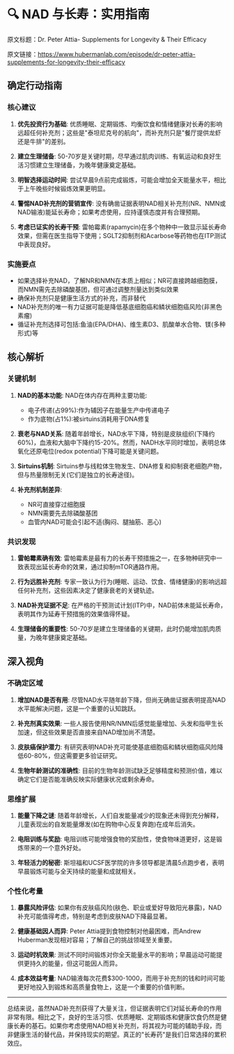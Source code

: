 # 🔍 NAD 与长寿：实用指南

原文标题：Dr. Peter Attia- Supplements for Longevity & Their Efficacy

原文链接：https://www.hubermanlab.com/episode/dr-peter-attia-supplements-for-longevity-their-efficacy

## 确定行动指南

### 核心建议
1. **优先投资行为基础**: 优质睡眠、定期锻炼、均衡饮食和情绪健康对长寿的影响远超任何补充剂；这些是"泰坦尼克号的航向"，而补充剂只是"餐厅提供龙虾还是牛排"的差别。

2. **建立生理储备**: 50-70岁是关键时期，尽早通过肌肉训练、有氧运动和良好生活习惯建立生理储备，为晚年健康奠定基础。

3. **明智选择运动时间**: 尝试早晨9点前完成锻炼，可能会增加全天能量水平，相比于上午晚些时候锻炼效果更明显。

4. **警惕NAD补充剂的营销宣传**: 没有确凿证据表明NAD相关补充剂(NR、NMN或NAD输液)能延长寿命；如果考虑使用，应持谨慎态度并有合理预期。

5. **考虑已证实的长寿干预**: 雷帕霉素(rapamycin)在多个物种中一致显示延长寿命效果，但需在医生指导下使用；SGLT2抑制剂和Acarbose等药物也在ITP测试中表现良好。

### 实施要点
- 如果选择补充NAD，了解NR和NMN在本质上相似；NR可直接跨越细胞膜，而NMN需先去除磷酸基团，但可通过调整剂量达到类似效果
- 确保补充剂只是健康生活方式的补充，而非替代
- NAD补充剂的唯一有力证据可能是降低基底细胞癌和鳞状细胞癌风险(非黑色素瘤)
- 循证补充剂选择可包括:鱼油(EPA/DHA)、维生素D3、肌酸单水合物、镁(多种形式)等

## 核心解析

### 关键机制
1. **NAD的基本功能**: NAD在体内存在两种主要功能:
   - 电子传递(占99%):作为辅因子在能量生产中传递电子
   - 作为底物(占1%):被sirtuins消耗用于DNA修复

2. **衰老与NAD关系**: 随着年龄增长，NAD水平下降，特别是皮肤组织(下降约60%)，血液和大脑中下降约15-20%。然而，NADH水平同时增加，表明总体氧化还原电位(redox potential)下降可能是关键问题。

3. **Sirtuins机制**: Sirtuins参与线粒体生物发生、DNA修复和抑制衰老细胞产物，但与热量限制无关(它们是独立的长寿途径)。

4. **补充剂机制差异**:
   - NR可直接穿过细胞膜
   - NMN需要先去除磷酸基团
   - 血管内NAD可能会引起不适(胸闷、腿抽筋、恶心)

### 共识发现
1. **雷帕霉素确有效**: 雷帕霉素是最有力的长寿干预措施之一，在多物种研究中一致表现出延长寿命的效果，通过抑制mTOR通路作用。

2. **行为远胜补充剂**: 专家一致认为行为(睡眠、运动、饮食、情绪健康)的影响远超任何补充剂，这些因素决定了健康衰老的关键轨迹。

3. **NAD补充证据不足**: 在严格的干预测试计划(ITP)中，NAD前体未能延长寿命，表明其作为延寿干预措施的效果值得怀疑。

4. **生理储备的重要性**: 50-70岁是建立生理储备的关键期，此时仍能增加肌肉质量，为晚年健康奠定基础。

## 深入视角

### 不确定区域
1. **增加NAD是否有用**: 尽管NAD水平随年龄下降，但尚无确凿证据表明提高NAD水平能解决问题，这是一个重要的认知跳跃。

2. **补充剂真实效果**: 一些人报告使用NR/NMN后感觉能量增加、头发和指甲生长加速，但这些效果是否直接来自NAD增加尚不清楚。

3. **皮肤癌保护潜力**: 有研究表明NAD补充可能使基底细胞癌和鳞状细胞癌风险降低60-80%，但这需要更多验证研究。

4. **生物年龄测试的准确性**: 目前的生物年龄测试缺乏足够精度和预测价值，难以确定它们是否能准确反映实际健康状况或剩余寿命。

### 思维扩展
1. **能量下降之谜**: 随着年龄增长，人们自发能量减少的现象还未得到充分解释，儿童表现出的自发能量爆发(如在购物中心反复奔跑)在成年后消失。

2. **电阻训练与奖励**: 电阻训练可能增强食物的奖励性，使食物味道更好，这是锻炼带来的一个意外好处。

3. **年轻活力的秘密**: 斯坦福和UCSF医学院的许多领导都是清晨5点跑步者，表明早晨锻炼可能与全天持续的能量和成就相关。

### 个性化考量
1. **暴露风险评估**: 如果你有皮肤癌风险(肤色、职业或爱好导致阳光暴露)，NAD补充可能值得考虑，特别是考虑到皮肤NAD下降最显著。

2. **健康基础因人而异**: Peter Attia提到食物控制对他最困难，而Andrew Huberman发现相对容易；了解自己的挑战领域至关重要。

3. **运动时机效果**: 测试不同时间锻炼对你全天能量水平的影响；早晨运动可能提供更持久的能量，但这可能因人而异。

4. **成本效益考量**: NAD输液每次花费$300-1000，而用于补充剂的钱和时间可能更好地投入到锻炼和高质量食物上，这是一个重要的价值判断。

---

总结来说，虽然NAD补充剂获得了大量关注，但证据表明它们对延长寿命的作用非常有限。相比之下，良好的生活习惯、优质睡眠、定期锻炼和健康饮食仍然是健康长寿的基石。如果你考虑使用NAD相关补充剂，将其视为可能的辅助手段，而非健康生活的替代品，并保持现实的期望。真正的"长寿药"是我们日常选择的累积效应。
